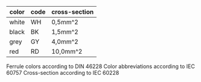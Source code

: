 color   | code      | cross-section
--------|-----------|--------------
white   | WH        |  0,5mm^2
black   | BK        |  1,5mm^2
grey    | GY        |  4,0mm^2
red     | RD        | 10,0mm^2

Ferrule colors according to DIN 46228
Color abbreviations according to IEC 60757
Cross-section according to IEC 60228
 


